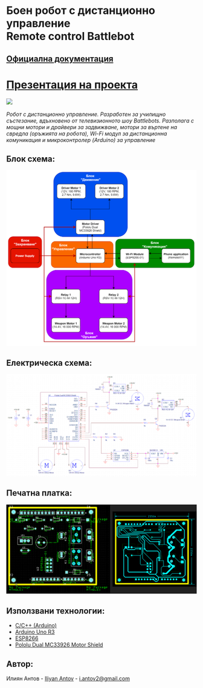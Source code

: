# Боен робот с дистанционно управление<br/>Remote control Battlebot

## [Официална документация](./Documents/Battlebot_Documentation_Iliyan_Antov.pdf)
# [Презентация на проекта](https://docs.google.com/presentation/d/1odBkF2noT_PoMxy1lFQc3AZkdeY1q7n4EqtyDL5grHw/edit?usp=sharing)

![ ](./Documents/Bot.jpg)

*Робот с дистанционно управление. Разработен за училищно състезание, вдъхновено от телевизионното шоу Battlebots. Разполага с мощни мотори и драйвери за задвижване, мотори за въртене на свредла (оръжията на робота), Wi-Fi модул за дистанционна комуникация и микроконтролер (Arduino) за управление*

## Блок схема:
![](./Documents/BlockScheme.png)

## Електрическа схема:
![](./Documents/Schematic.png)

## Печатна платка:
![](./Documents/PCB.png)


## Използвани технологии:

* [C/C++ (Arduino)](https://www.arduino.cc/reference/en)
* [Arduino Uno R3](https://www.arduino.cc/reference/en)
* [ESP8266](https://www.espressif.com/sites/default/files/documentation/esp8266-technical_reference_en.pdf)
* [Pololu Dual MC33926 Motor Shield](https://www.pololu.com/docs/0J55)

## Автор:

Илиян Антов - [Iliyan Antov](https://github.com/IliyanAntov) - [i.antov2@gmail.com](i.antov2@gmail.com)